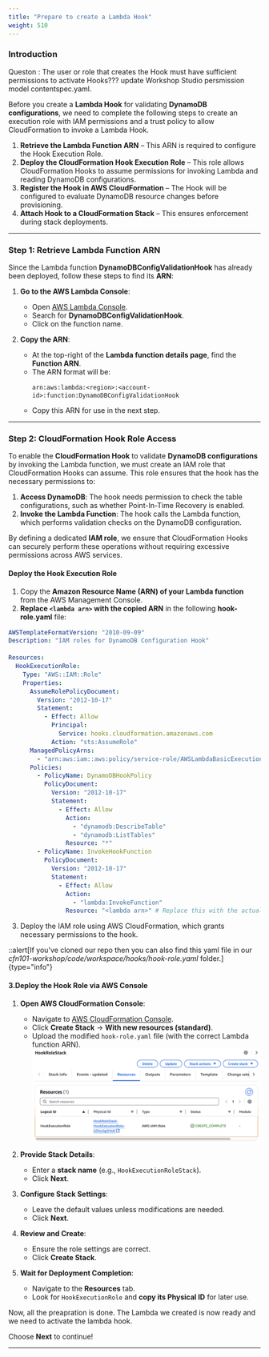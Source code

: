 ```yaml
---
title: "Prepare to create a Lambda Hook"
weight: 510
---
```


### **Introduction**
Queston : The user or role that creates the Hook must have sufficient permissions to activate Hooks??? update Workshop Studio persmission model contentspec.yaml.

Before you create a **Lambda Hook** for validating **DynamoDB configurations**, we need to complete the following steps to create an execution role with IAM permissions and a trust policy to allow CloudFormation to invoke a Lambda Hook.

1. **Retrieve the Lambda Function ARN** – This ARN is required to configure the Hook Execution Role.
2. **Deploy the CloudFormation Hook Execution Role** – This role allows CloudFormation Hooks to assume permissions for invoking Lambda and reading DynamoDB configurations.
3. **Register the Hook in AWS CloudFormation** – The Hook will be configured to evaluate DynamoDB resource changes before provisioning.
4. **Attach Hook to a CloudFormation Stack** – This ensures enforcement during stack deployments.

---

### **Step 1: Retrieve Lambda Function ARN**

Since the Lambda function **DynamoDBConfigValidationHook** has already been deployed, follow these steps to find its **ARN**:

1. **Go to the AWS Lambda Console**:

   - Open [AWS Lambda Console](https://console.aws.amazon.com/lambda).
   - Search for **DynamoDBConfigValidationHook**.
   - Click on the function name.

2. **Copy the ARN**:
   - At the top-right of the **Lambda function details page**, find the **Function ARN**.
   - The ARN format will be:
     ```
     arn:aws:lambda:<region>:<account-id>:function:DynamoDBConfigValidationHook
     ```
   - Copy this ARN for use in the next step.

---

### **Step 2: CloudFormation Hook Role Access**

To enable the **CloudFormation Hook** to validate **DynamoDB configurations** by invoking the Lambda function, we must create an IAM role that CloudFormation Hooks can assume. This role ensures that the hook has the necessary permissions to:

1. **Access DynamoDB**: The hook needs permission to check the table configurations, such as whether Point-In-Time Recovery is enabled.
2. **Invoke the Lambda Function**: The hook calls the Lambda function, which performs validation checks on the DynamoDB configuration.

By defining a dedicated **IAM role**, we ensure that CloudFormation Hooks can securely perform these operations without requiring excessive permissions across AWS services.

#### **Deploy the Hook Execution Role**

1. Copy the **Amazon Resource Name (ARN) of your Lambda function** from the AWS Management Console.
2. **Replace `<lambda arn>` with the copied ARN** in the following **hook-role.yaml** file:

```yaml
AWSTemplateFormatVersion: "2010-09-09"
Description: "IAM roles for DynamoDB Configuration Hook"

Resources:
  HookExecutionRole:
    Type: "AWS::IAM::Role"
    Properties:
      AssumeRolePolicyDocument:
        Version: "2012-10-17"
        Statement:
          - Effect: Allow
            Principal:
              Service: hooks.cloudformation.amazonaws.com
            Action: "sts:AssumeRole"
      ManagedPolicyArns:
        - "arn:aws:iam::aws:policy/service-role/AWSLambdaBasicExecutionRole"
      Policies:
        - PolicyName: DynamoDBHookPolicy
          PolicyDocument:
            Version: "2012-10-17"
            Statement:
              - Effect: Allow
                Action:
                  - "dynamodb:DescribeTable"
                  - "dynamodb:ListTables"
                Resource: "*"
        - PolicyName: InvokeHookFunction
          PolicyDocument:
            Version: "2012-10-17"
            Statement:
              - Effect: Allow
                Action:
                  - "lambda:InvokeFunction"
                Resource: "<lambda arn>" # Replace this with the actual Lambda ARN
```

3.  Deploy the IAM role using AWS CloudFormation, which grants necessary permissions to the hook.

::alert[If you've cloned our repo then you can also find this yaml file in our _cfn101-workshop/code/workspace/hooks/hook-role.yaml_ folder.]{type="info"}

#### **3.Deploy the Hook Role via AWS Console**

1. **Open AWS CloudFormation Console**:

   - Navigate to [AWS CloudFormation Console](https://console.aws.amazon.com/cloudformation).
   - Click **Create Stack** → **With new resources (standard)**.
   - Upload the modified `hook-role.yaml` file (with the correct Lambda function ARN).
     ![hook-role.png](/static/advanced/hook/hook-role.png "hook-role")

2. **Provide Stack Details**:

   - Enter a **stack name** (e.g., `HookExecutionRoleStack`).
   - Click **Next**.

3. **Configure Stack Settings**:

   - Leave the default values unless modifications are needed.
   - Click **Next**.

4. **Review and Create**:

   - Ensure the role settings are correct.
   - Click **Create Stack**.

5. **Wait for Deployment Completion**:
   - Navigate to the **Resources** tab.
   - Look for `HookExecutionRole` and **copy its Physical ID** for later use.

Now, all the preapration is done. The Lambda we created is now ready and we need to activate the lambda hook.

Choose **Next** to continue!

---
